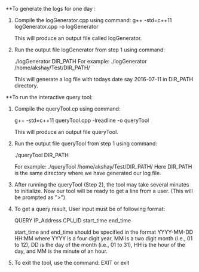 **To generate the logs for one day :

1. Compile the logGenerator.cpp using command: 
               g++ -std=c++11 logGenerator.cpp -o logGenerator

   This will produce an output file called logGenerator.

2. Run the output file logGenerator from step 1 using command: 

	./logGenerator DIR_PATH
   For example: ./logGenerator /home/akshay/Test/DIR_PATH/

   This will generate a log file with todays date say 2016-07-11 in DIR_PATH directory.

**To run the interactive query tool:

1. Compile the queryTool.cp using command: 

	g++ -std=c++11 queryTool.cpp -lreadline -o queryTool

   This will produce an output file queryTool.

2. Run the output file queryTool from step 1 using command: 

	./queryTool DIR_PATH

   For example: ./queryTool /home/akshay/Test/DIR_PATH/
   Here DIR_PATH is the same directory where we have generated our log file.

3. After running the queryTool (Step 2), the tool may take several minutes to initialize.
   Now our tool will be ready to get a line from a user. (This will be prompted as ">")

4. To get a query result, User input must be of following format:

	QUERY IP_Address CPU_ID start_time end_time

	start_time and end_time should be specified in the format YYYY-MM-DD HH:MM where YYYY is 
	a four digit year, MM is a two digit month (i.e., 01 to 12), DD is the day of the month 
	(i.e., 01 to 31), HH is the hour of the day, and MM is the minute of an hour.

5. To exit the tool, use the command: EXIT or exit

